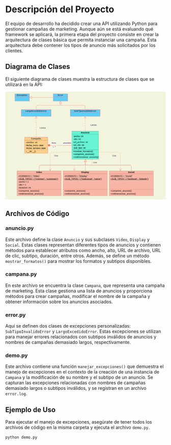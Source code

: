 # Descripción del Proyecto

El equipo de desarrollo ha decidido crear una API utilizando Python para gestionar campañas de marketing. Aunque aún se está evaluando qué framework se aplicará, la primera etapa del proyecto consiste en crear la arquitectura de clases básica que permita instanciar una campaña. Esta arquitectura debe contener los tipos de anuncio más solicitados por los clientes.

## Diagrama de Clases

El siguiente diagrama de clases muestra la estructura de clases que se utilizará en la API:

![Diagrama de Clases](Dia13/Prueba/Diagrama.png)

## Archivos de Código

### anuncio.py

Este archivo define la clase `Anuncio` y sus subclases `Video`, `Display` y `Social`. Estas clases representan diferentes tipos de anuncios y contienen métodos para establecer atributos como ancho, alto, URL de archivo, URL de clic, subtipo, duración, entre otros. Además, se define un método `mostrar_formatos()` para mostrar los formatos y subtipos disponibles.

### campana.py

En este archivo se encuentra la clase `Campana`, que representa una campaña de marketing. Esta clase gestiona una lista de anuncios y proporciona métodos para crear campañas, modificar el nombre de la campaña y obtener información sobre los anuncios asociados.

### error.py

Aquí se definen dos clases de excepciones personalizadas: `SubTipoInvalidoError` y `LargoExcedidoError`. Estas excepciones se utilizan para manejar errores relacionados con subtipos inválidos de anuncios y nombres de campañas demasiado largos, respectivamente.

### demo.py

Este archivo contiene una función `manejar_excepciones()` que demuestra el manejo de excepciones en el contexto de la creación de una instancia de `Campana` y la modificación de su nombre y el subtipo de un anuncio. Se capturan las excepciones relacionadas con nombres de campañas demasiado largos o subtipos inválidos, y se registran en un archivo `error.log`.

## Ejemplo de Uso

Para ejecutar el manejo de excepciones, asegúrate de tener todos los archivos de código en la misma carpeta y ejecuta el archivo `demo.py`. 

```bash
python demo.py
